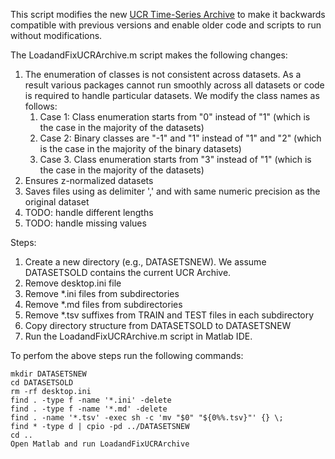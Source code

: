 This script modifies the new [UCR Time-Series Archive](https://www.cs.ucr.edu/%7Eeamonn/time_series_data_2018/) to make it backwards compatible with previous versions and enable older code and scripts to run without modifications.

The LoadandFixUCRArchive.m script makes the following changes:

1. The enumeration of classes is not consistent across datasets. As a result various packages cannot run smoothly across all datasets or code is required to handle particular datasets. We modify the class names as follows:
    1. Case 1: Class enumeration starts from "0" instead of "1" (which is the case in the majority of the datasets)
    2. Case 2: Binary classes are "-1" and "1" instead of "1" and "2" (which is the case in the majority of the binary datasets)
    3. Case 3. Class enumeration starts from "3" instead of "1" (which is the case in the majority of the datasets)
2. Ensures z-normalized datasets
3. Saves files using as delimiter ',' and with same numeric precision as the original dataset
4. TODO: handle different lengths
5. TODO: handle missing values

Steps:
1. Create a new directory (e.g., DATASETSNEW). We assume DATASETSOLD contains the current UCR Archive.
2. Remove desktop.ini file
3. Remove \*.ini files from subdirectories
4. Remove \*.md files from subdirectories
5. Remove \*.tsv suffixes from TRAIN and TEST files in each subdirectory
6. Copy directory structure from DATASETSOLD to DATASETSNEW
7. Run the LoadandFixUCRArchive.m script in Matlab IDE.

To perfom the above steps run the following commands:

```
mkdir DATASETSNEW
cd DATASETSOLD
rm -rf desktop.ini
find . -type f -name '*.ini' -delete
find . -type f -name '*.md' -delete
find . -name '*.tsv' -exec sh -c 'mv "$0" "${0%%.tsv}"' {} \;
find * -type d | cpio -pd ../DATASETSNEW
cd ..
Open Matlab and run LoadandFixUCRArchive
```
